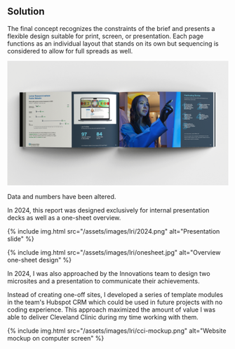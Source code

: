 
<h2 class="f3 fw4 f2-ns i mt0">Solution</h2>

The final concept recognizes the constraints of the brief and presents a flexible design suitable for print, screen, or presentation. Each page functions as an individual layout that stands on its own but sequencing is considered to allow for full spreads as well.

<!--#region Image Container-->
<div class="pb0 img-container mv2 mv4-ns">

<img src="/assets/images/lri/spread.png" alt="Conference program mock laying flat">

<p class=" i light-silver f6 mt1 mb0 caption">Data and numbers have been altered.</p>
</div>

In 2024, this report was designed exclusively for internal presentation decks as well as a one-sheet overview.

{% include img.html
src="/assets/images/lri/2024.png"
alt="Presentation slide"
%}

{% include img.html
src="/assets/images/lri/onesheet.jpg"
alt="Overview one-sheet design"
%}

In 2024, I was also approached by the Innovations team to design two microsites and a presentation to communicate their achievements. 

Instead of creating one-off sites, I developed a series of template modules in the team's Hubspot CRM which could be used in future projects with no coding experience. This approach maximized the amount of value I was able to deliver Cleveland Clinic during my time working with them.

{% include img.html
src="/assets/images/lri/cci-mockup.png"
alt="Website mockup on computer screen"
%}
